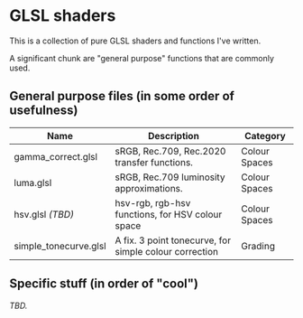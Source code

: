 # GLSL shaders

This is a collection of pure GLSL shaders and functions I've written.

A significant chunk are "general purpose" functions that are commonly used.

## General purpose files (in some order of usefulness)

| Name                  | Description                                              | Category      |
|-----------------------|----------------------------------------------------------|---------------|
| gamma_correct.glsl    | sRGB, Rec.709, Rec.2020 transfer functions.              | Colour Spaces |
| luma.glsl             | sRGB, Rec.709 luminosity approximations.                 | Colour Spaces |
| hsv.glsl *(TBD)*      | hsv-rgb, rgb-hsv functions, for HSV colour space         | Colour Spaces |
| simple_tonecurve.glsl | A fix. 3 point tonecurve, for simple colour correction   | Grading       |

## Specific stuff (in order of "cool")

*TBD.*